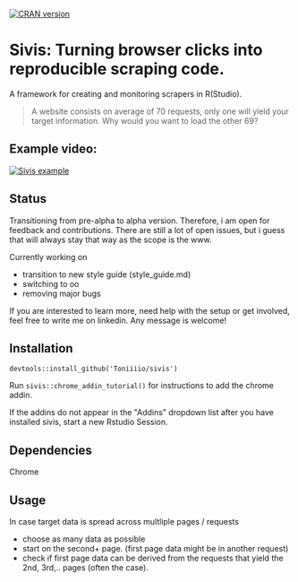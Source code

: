 [![CRAN version](http://www.r-pkg.org/badges/version/sivis)](https://cran.r-project.org/package=sivis)


# Sivis: Turning browser clicks into reproducible scraping code.

A framework for creating and monitoring scrapers in R(Studio).

> A website consists on average of 70 requests, only one will yield your target information. Why would you want to load the other 69?

## Example video:

[![Sivis example](image.png)](https://www.youtube.com/watch?v=tFZ3os-GoNA)

## Status

Transitioning from pre-alpha to alpha version. Therefore, i am open for feedback and contributions. There are still
a lot of open issues, but i guess that will always stay that way as the scope is the www.

Currently working on
- transition to new style guide (style_guide.md)
- switching to oo
- removing major bugs

If you are interested to learn more, need help with the setup or get involved, feel free to write me on linkedin.
Any message is welcome!

## Installation
`devtools::install_github('Toniiiio/sivis')`

Run `sivis::chrome_addin_tutorial()` for instructions to add the chrome addin.

If the addins do not appear in the "Addins" dropdown list after you have installed sivis, start a new Rstudio Session.

## Dependencies
Chrome

## Usage

In case target data is spread across multliple pages / requests 
- choose as many data as possible
- start on the second+ page. (first page data might be in another request)
- check if first page data can be derived from the requests that yield the 2nd, 3rd,.. pages (often the case).
